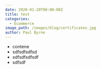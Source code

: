 ```yaml
---
date: 2020-01-20T00:00:00Z
title: test
categories:
  - Ecommerce
image_path: /images/blog/certificates.jpg
author: Paul Byrne
---
```

* contene
* sdfsdfsdfsd
* sdfsdfsdfsdf
* sdfsdf